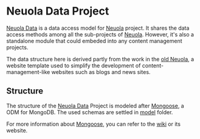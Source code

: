Neuola Data Project
===========

[Neuola Data][] is a data access model for [Neuola][] project. It shares the data access methods among all the sub-projects of [Neuola][]. However, it's also a standalone module that could embeded into any content management projects.

The data structure here is derived partly from the work in the [old Neuola][], a website template used to simplify the development of content-management-like websites such as blogs and news sites.

## Structure

The structure of the [Neuola Data][] Project is modeled after [Mongoose][], a ODM for MongoDB. The used schemas are settled in [model](model) folder.

For more information about [Mongoose][], you can refer to the [wiki](/wiki) or its website.

[Neuola]: http://neuola.github.io/ "Project Neuola"
[Neuola Data]: http://neuola.github.io/neuola-data "Project Neuola Data"
[old Neuola]: http://github.com/neuola-legacy "The origin project"
[Mongoose]: http://www.mongoosejs.com "Mongoose ODM for MongoDB"
